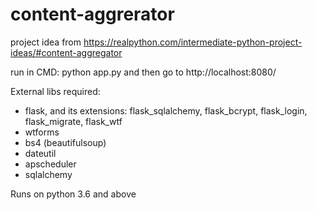 # content-aggrerator
project idea from https://realpython.com/intermediate-python-project-ideas/#content-aggregator

run in CMD: python app.py
and then go to http://localhost:8080/

External libs required:
- flask, and its extensions: flask_sqlalchemy, flask_bcrypt, flask_login, flask_migrate, flask_wtf
- wtforms
- bs4 (beautifulsoup)
- dateutil
- apscheduler
- sqlalchemy

Runs on python 3.6 and above
